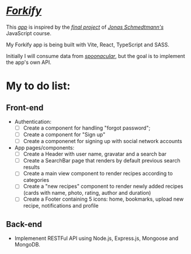 # _[Forkify](https://recipes-app-andersonfpcorrea.netlify.app/)_

This _[app](https://recipes-app-andersonfpcorrea.netlify.app/)_ is inspired by the _[final project](https://forkify-v2.netlify.app/)_ of _[Jonas Schmedtmann's](https://github.com/jonasschmedtmann)_ JavaScript course.

My Forkify app is being built with Vite, React, TypeScript and SASS.

Initially I will consume data from _[spoonacular](https://spoonacular.com/food-api/)_, but the goal is to implement the app's own API.

# My to do list:

## Front-end

- Authentication:
  - [ ] Create a component for handling "forgot password";
  - [ ] Create a component for "Sign up"
  - [ ] Create a componenet for signing up with social network accounts
- App pages/components:
  - [ ] Create a Header with user name, gravatar and a search bar
  - [ ] Create a SearchBar page that renders by default previous search results
  - [ ] Create a main view component to render recipes according to categories
  - [ ] Create a "new recipes" component to render newly added recipes (cards with name, photo, rating, author and duration)
  - [ ] Create a Footer containing 5 icons: home, bookmarks, upload new recipe, notifications and profile

## Back-end

- Implemenent RESTFul API using Node.js, Express.js, Mongoose and MongoDB.
